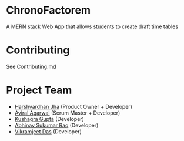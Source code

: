 # ChronoFactorem
A MERN stack Web App that allows students to create draft time tables

# Contributing
See Contributing.md

# Project Team
+ [Harshvardhan Jha](https://github.com/HarshvardhanJha1) (Product Owner + Developer)
+ [Aviral Agarwal](https://github.com/Aviral14) (Scrum Master + Developer)
+ [Kushagra Gupta](https://github.com/Kushagra-0801) (Developer)
+ [Abhinav Sukumar Rao](https://github.com/AetherPrior) (Developer)
+ [Vikramjeet Das](https://github.com/VikramjeetD) (Developer)
